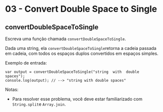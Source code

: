 # 03 - Convert Double Space to Single

## convertDoubleSpaceToSingle

Escreva uma função chamada `convertDoubleSpaceToSingle`.

Dada uma string, ela `convertDoubleSpaceToSingle`retorna a cadeia passada em cadeia, com todos os espaços duplos convertidos em espaços simples.

Exemplo de entrada:

```text
var output = convertDoubleSpaceToSingle("string  with  double  spaces");
console.log(output); // --> "string with double spaces"
```

Notas:

* Para resolver esse problema, você deve estar familiarizado com `String.split`e `Array.join`.


